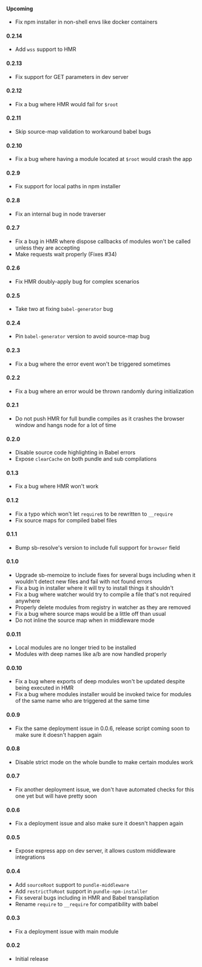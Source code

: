 #### Upcoming

- Fix npm installer in non-shell envs like docker containers

#### 0.2.14

- Add `wss` support to HMR

#### 0.2.13

- Fix support for GET parameters in dev server

#### 0.2.12

- Fix a bug where HMR would fail for `$root`

#### 0.2.11

- Skip source-map validation to workaround babel bugs

#### 0.2.10

- Fix a bug where having a module located at `$root` would crash the app

#### 0.2.9

- Fix support for local paths in npm installer

#### 0.2.8

- Fix an internal bug in node traverser

#### 0.2.7

- Fix a bug in HMR where dispose callbacks of modules won't be called unless they are accepting
- Make requests wait properly (Fixes #34)

#### 0.2.6

- Fix HMR doubly-apply bug for complex scenarios

#### 0.2.5

- Take two at fixing `babel-generator` bug

#### 0.2.4

- Pin `babel-generator` version to avoid source-map bug

#### 0.2.3

- Fix a bug where the error event won't be triggered sometimes

#### 0.2.2

- Fix a bug where an error would be thrown randomly during initialization

#### 0.2.1

- Do not push HMR for full bundle compiles as it crashes the browser window and hangs node for a lot of time

#### 0.2.0

- Disable source code highlighting in Babel errors
- Expose `clearCache` on both pundle and sub compilations

#### 0.1.3

- Fix a bug where HMR won't work

#### 0.1.2

- Fix a typo which won't let `require`s to be rewritten to `__require`
- Fix source maps for compiled babel files

#### 0.1.1

- Bump sb-resolve's version to include full support for `browser` field

#### 0.1.0

- Upgrade sb-memoize to include fixes for several bugs including when it wouldn't detect new files and fail with not found errors
- Fix a bug in installer where it will try to install things it shouldn't
- Fix a bug where watcher would try to compile a file that's not required anywhere
- Properly delete modules from registry in watcher as they are removed
- Fix a bug where source maps would be a little off than usual
- Do not inline the source map when in middleware mode

#### 0.0.11

- Local modules are no longer tried to be installed
- Modules with deep names like a/b are now handled properly

#### 0.0.10

- Fix a bug where exports of deep modules won't be updated despite being executed in HMR
- Fix a bug where modules installer would be invoked twice for modules of the same name who are triggered at the same time

#### 0.0.9

- Fix the same deployment issue in 0.0.6, release script coming soon to make sure it doesn't happen again

#### 0.0.8

- Disable strict mode on the whole bundle to make certain modules work

#### 0.0.7

- Fix another deployment issue, we don't have automated checks for this one yet but will have pretty soon

#### 0.0.6

- Fix a deployment issue and also make sure it doesn't happen again

#### 0.0.5

- Expose express app on dev server, it allows custom middleware integrations

#### 0.0.4

- Add `sourceRoot` support to `pundle-middleware`
- Add `restrictToRoot` support in `pundle-npm-installer`
- Fix several bugs including in HMR and Babel transpilation
- Rename `require` to `__require` for compatibility with babel

#### 0.0.3

- Fix a deployment issue with main module

#### 0.0.2

- Initial release
